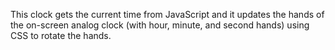 This clock gets the current time from JavaScript and it updates the hands of the on-screen analog clock (with hour, minute, and second hands) using CSS to rotate the hands.